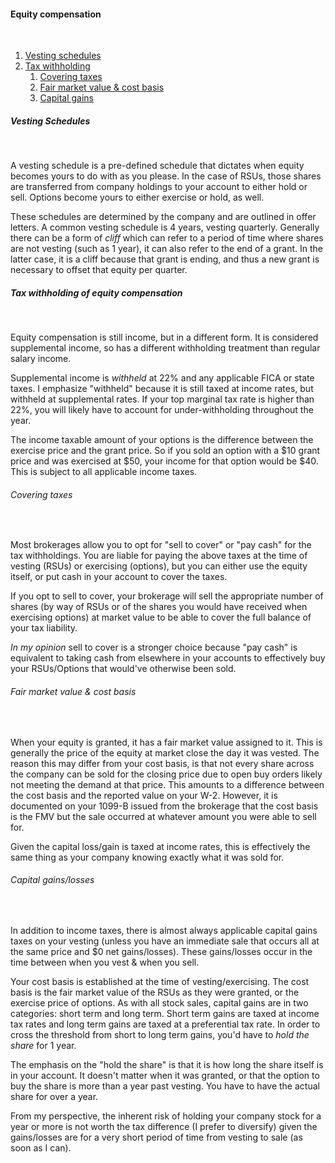 #### Equity compensation

&nbsp;

1. [Vesting schedules](vesting-schedule)
1. [Tax withholding](tax-withholding)
   1. [Covering taxes](covering-taxes)
   1. [Fair market value & cost basis](fmv-basis)
   1. [Capital gains](capital-gains)

##### Vesting Schedules <a name="vesting-schedule"></a>

&nbsp;

A vesting schedule is a pre-defined schedule that dictates when equity becomes yours to do with as you please. In the case of RSUs, those shares are transferred from company holdings to your account to either hold or sell. Options become yours to either exercise or hold, as well.

These schedules are determined by the company and are outlined in offer letters. A common vesting schedule is 4 years, vesting quarterly. Generally there can be a form of _cliff_ which can refer to a period of time where shares are not vesting (such as 1 year), it can also refer to the end of a grant. In the latter case, it is a cliff because that grant is ending, and thus a new grant is necessary to offset that equity per quarter.

##### Tax withholding of equity compensation <a name="tax-withholding"></a>

&nbsp;

Equity compensation is still income, but in a different form. It is considered supplemental income, so has a different withholding treatment than regular salary income.

Supplemental income is _withheld_ at 22% and any applicable FICA or state taxes. I emphasize "withheld" because it is still taxed at income rates, but withheld at supplemental rates. If your top marginal tax rate is higher than 22%, you will likely have to account for under-withholding throughout the year.

The income taxable amount of your options is the difference between the exercise price and the grant price. So if you sold an option with a $10 grant price and was exercised at $50, your income for that option would be $40. This is subject to all applicable income taxes.

###### Covering taxes <a name="covering-taxes"></a>

&nbsp;

Most brokerages allow you to opt for "sell to cover" or "pay cash" for the tax withholdings. You are liable for paying the above taxes at the time of vesting (RSUs) or exercising (options), but you can either use the equity itself, or put cash in your account to cover the taxes.

If you opt to sell to cover, your brokerage will sell the appropriate number of shares (by way of RSUs or of the shares you would have received when exercising options) at market value to be able to cover the full balance of your tax liability.

_In my opinion_ sell to cover is a stronger choice because "pay cash" is equivalent to taking cash from elsewhere in your accounts to effectively buy your RSUs/Options that would've otherwise been sold.

###### Fair market value & cost basis <a name="fmv-basis"></a>

&nbsp;

When your equity is granted, it has a fair market value assigned to it. This is generally the price of the equity at market close the day it was vested. The reason this may differ from your cost basis, is that not every share across the company can be sold for the closing price due to open buy orders likely not meeting the demand at that price. This amounts to a difference between the cost basis and the reported value on your W-2. However, it is documented on your 1099-B issued from the brokerage that the cost basis is the FMV but the sale occurred at whatever amount you were able to sell for.

Given the capital loss/gain is taxed at income rates, this is effectively the same thing as your company knowing exactly what it was sold for.

###### Capital gains/losses <a name="capital-gains"></a>

&nbsp;

In addition to income taxes, there is almost always applicable capital gains taxes on your vesting (unless you have an immediate sale that occurs all at the same price and $0 net gains/losses). These gains/losses occur in the time between when you vest & when you sell.

Your cost basis is established at the time of vesting/exercising. The cost basis is the fair market value of the RSUs as they were granted, or the exercise price of options. As with all stock sales, capital gains are in two categories: short term and long term. Short term gains are taxed at income tax rates and long term gains are taxed at a preferential tax rate. In order to cross the threshold from short to long term gains, you'd have to _hold the share_ for 1 year.

The emphasis on the "hold the share" is that it is how long the share itself is in your account. It doesn't matter when it was granted, or that the option to buy the share is more than a year past vesting. You have to have the actual share for over a year.

From my perspective, the inherent risk of holding your company stock for a year or more is not worth the tax difference (I prefer to diversify) given the gains/losses are for a very short period of time from vesting to sale (as soon as I can).
